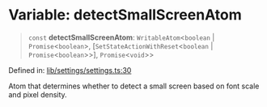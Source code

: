 # Variable: detectSmallScreenAtom

> `const` **detectSmallScreenAtom**: `WritableAtom`\<`boolean` \| `Promise`\<`boolean`\>, \[`SetStateActionWithReset`\<`boolean` \| `Promise`\<`boolean`\>\>\], `Promise`\<`void`\>\>

Defined in: [lib/settings/settings.ts:30](https://github.com/aldesgroup/goaldn/blob/850e22fffd19501920628173674ada43cba9a29a/lib/settings/settings.ts#L30)

Atom that determines whether to detect a small screen based on font scale and pixel density.
